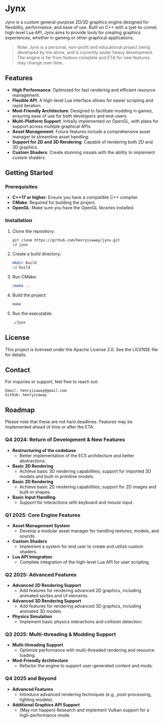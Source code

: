 # Jynx

Jynx is a custom general-purpose 2D/3D graphics engine designed for flexibility, performance, and ease of use. Built on C++ with a (yet-to-come) high-level Lua API, Jynx aims to provide tools for creating graphics experiences, whether in gaming or other graphical applications.

> Note: Jynx is a personal, non-profit and educational project being developed by me alone, and is currently under heavy development. The engine is far from feature complete and ETA for new features may change over time.

## Features

- **High Performance**: Optimized for fast rendering and efficient resource management.
- **Flexible API**: A high-level Lua interface allows for easier scripting and rapid iteration.
- **Mod-Friendly Architecture**: Designed to facilitate modding in games, ensuring ease of use for both developers and end-users.
- **Multi-Platform Support**: Initially implemented on OpenGL, with plans for support across multiple graphical APIs.
- **Asset Management**: Future features include a comprehensive asset manager to streamline asset handling.
- **Support for 2D and 3D Rendering**: Capable of rendering both 2D and 3D graphics.
- **Custom Shaders**: Create stunning visuals with the ability to implement custom shaders.

## Getting Started

### Prerequisites

- **C++17 or higher**: Ensure you have a compatible C++ compiler.
- **CMake**: Required for building the project.
- **OpenGL**: Make sure you have the OpenGL libraries installed.

### Installation

1. Clone the repository:
   ```bash
   git clone https://github.com/henryisaway/jynx.git
   cd jynx
   ```

2. Create a build directory:
   ```bash
   mkdir build
   cd build
   ```

3. Run CMake:
   ```bash
   cmake ..
   ```

4. Build the project:
   ```bash
   make
   ```

5. Run the executable:
   ```bash
   ./Jynx
   ```

## License

This project is licensed under the Apache License 2.0. See the LICENSE file for details.

## Contact

For inquiries or support, feel free to reach out:

    Email: henryisaway@gmail.com
    GitHub: henryisaway

## Roadmap
Please note that these are not hard deadlines. Features may be implemented ahead of time or after the ETA.
### Q4 2024: Return of Development & New Features
- **Restructuring of the codebase**
  - Better implementation of the ECS architecture and better abstractions.
- **Basic 3D Rendering**
  - Achieve basic 3D rendering capabilities; support for imported 3D models and built-in primitive models.
- **Basic 2D Rendering**
  - Achieve basic 2D rendering capabilities; support for 2D images and built-in shapes.
- **Basic Input Handling**
  - Support for interactions with keyboard and mouse input.
  
### Q1 2025: Core Engine Features
- **Asset Management System**
  - Develop a modular asset manager for handling textures, models, and sounds.
- **Custom Shaders**
  - Implement a system for end user to create and utilize custom shaders.
- **Lua API Integration**
  - Complete integration of the high-level Lua API for user scripting.

### Q2 2025: Advanced Features
- **Advanced 2D Rendering Support**
  - Add features for rendering advanced 2D graphics, including animated sprites and UI elements.
- **Advanced 3D Rendering Support**
  - Add features for rendering advanced 3D graphics, including animated 3D models
- **Physics Simulation**
  - Implement basic physics interactions and collision detection.

### Q3 2025: Multi-threading & Modding Support
- **Multi-threading Support**
  - Optimize performance with multi-threaded rendering and resource loading.
- **Mod-Friendly Architecture**
  - Refactor the engine to support user-generated content and mods.
 
### Q4 2025 and Beyond
- **Advanced Features**
  - Introduce advanced rendering techniques (e.g., post-processing, lighting models).
- **Additional Graphics API Support**
  - (May not happen) Research and implement Vulkan support for a high-performance mode.
